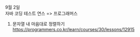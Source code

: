 9월 2일  
자바 코딩 테스트 연스  => 프로그래머스  
1. 문자열 내 마음대로 정렬하기  
https://programmers.co.kr/learn/courses/30/lessons/12915

